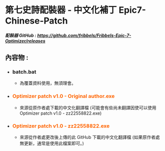 # 第七史詩配裝器 - 中文化補丁 Epic7-Chinese-Patch

##### 配裝器 GitHub : https://github.com/fribbels/Fribbels-Epic-7-Optimizer/releases

## 內容物 :
* ### **batch.bat**
    * 為覆蓋資料使用，無須理會。

* ### <font color=#FF6600>**Optimizer patch v1.0 - Original author.exe**</font>
    * 來源從原作者處下載的中文化翻譯檔 (可能會有些尚未翻譯因使可以使用 Optimizer patch v1.0 - zz22558822.exe)

* ### **<font color=#FF6600>Optimizer patch v1.0 - zz22558822.exe</font>**
    * 來源從作者處更改後上傳的此 GitHub 下載的中文化翻譯檔 (如果原作者處無更新，通常是使用此檔案即可。)
